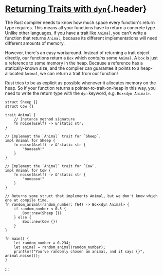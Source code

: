 # [Returning Traits with `dyn`](#returning-traits-with-dyn){.header}

The Rust compiler needs to know how much space every function\'s return
type requires. This means all your functions have to return a concrete
type. Unlike other languages, if you have a trait like `Animal`, you
can\'t write a function that returns `Animal`, because its different
implementations will need different amounts of memory.

However, there\'s an easy workaround. Instead of returning a trait
object directly, our functions return a `Box` which *contains* some
`Animal`. A `box` is just a reference to some memory in the heap.
Because a reference has a statically-known size, and the compiler can
guarantee it points to a heap-allocated `Animal`, we can return a trait
from our function!

Rust tries to be as explicit as possible whenever it allocates memory on
the heap. So if your function returns a pointer-to-trait-on-heap in this
way, you need to write the return type with the `dyn` keyword, e.g.
`Box<dyn Animal>`.

    struct Sheep {}
    struct Cow {}

    trait Animal {
        // Instance method signature
        fn noise(&self) -> &'static str;
    }

    // Implement the `Animal` trait for `Sheep`.
    impl Animal for Sheep {
        fn noise(&self) -> &'static str {
            "baaaaah!"
        }
    }

    // Implement the `Animal` trait for `Cow`.
    impl Animal for Cow {
        fn noise(&self) -> &'static str {
            "moooooo!"
        }
    }

    // Returns some struct that implements Animal, but we don't know which one at compile time.
    fn random_animal(random_number: f64) -> Box<dyn Animal> {
        if random_number < 0.5 {
            Box::new(Sheep {})
        } else {
            Box::new(Cow {})
        }
    }

    fn main() {
        let random_number = 0.234;
        let animal = random_animal(random_number);
        println!("You've randomly chosen an animal, and it says {}", animal.noise());
    }
:::

